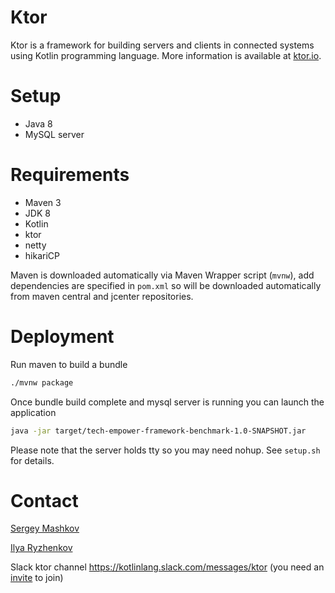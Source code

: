# Ktor

Ktor is a framework for building servers and clients in connected systems using Kotlin programming language.
More information is available at [ktor.io](http://ktor.io). 

# Setup

* Java 8
* MySQL server

# Requirements

* Maven 3
* JDK 8
* Kotlin
* ktor
* netty 
* hikariCP

Maven is downloaded automatically via Maven Wrapper script (`mvnw`), add dependencies are specified in `pom.xml` so will be downloaded automatically from maven central and jcenter repositories.

# Deployment

Run maven to build a bundle

```bash
./mvnw package
```

Once bundle build complete and mysql server is running you can launch the application

```bash
java -jar target/tech-empower-framework-benchmark-1.0-SNAPSHOT.jar
```

Please note that the server holds tty so you may need nohup. See `setup.sh` for details.

# Contact

[Sergey Mashkov](https://github.com/cy6erGn0m)

[Ilya Ryzhenkov](https://github.com/orangy) 

Slack ktor channel https://kotlinlang.slack.com/messages/ktor (you need an [invite](http://slack.kotlinlang.org/) to join)


